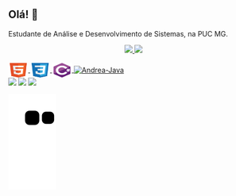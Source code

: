 ## Olá! 👋

Estudante de Análise e Desenvolvimento de Sistemas, na PUC MG.

<div align="center">
  <a href="https://github.com/AndreaAragao">
  <img height="160em" src="https://github-readme-stats.vercel.app/api?username=AndreaAragao&show_icons=true&theme=dracula&include_all_commits=true&count_private=true"/>
  <img height="120em" src="https://github-readme-stats.vercel.app/api/top-langs/?username=AndreaAragao&layout=compact&langs_count=7&theme=dracula"/>
</div>

  
 <div style="display: inline_block"><br>
  <img align="center" alt="Andrea-HTML" height="30" width="40" src="https://raw.githubusercontent.com/devicons/devicon/master/icons/html5/html5-original.svg">
  <img align="center" alt="Andrea-CSS" height="30" width="40" src="https://raw.githubusercontent.com/devicons/devicon/master/icons/css3/css3-original.svg">
  <img align="center" alt="Andrea-Csharp" height="30" width="40" src="https://raw.githubusercontent.com/devicons/devicon/1119b9f84c0290e0f0b38982099a2bd027a48bf1/icons/csharp/csharp-original.svg">
  <img align="center" alt="Andrea-Java" height="30" width="40" src="https://cdn.jsdelivr.net/gh/devicons/devicon/icons/java/java-original-wordmark.svg">
 </div>
 
 <div>    
  <a href="https://www.instagram.com/andreamaragao/" target="_blank"><img src="https://img.shields.io/badge/-Instagram-%23E4405F?style=for-the-badge&logo=instagram&logoColor=white" target="_blank"></a>
  <a href="https://www.linkedin.com/in/andr%C3%A9a-arag%C3%A3o-95a217157/" target="_blank"><img src="https://img.shields.io/badge/-LinkedIn-%230077B5?style=for-the-badge&logo=linkedin&logoColor=white" target="_blank"></a>
  <a href = "mailto:andreamaragao@gmail.com"><img src="https://img.shields.io/badge/-Gmail-%23333?style=for-the-badge&logo=gmail&logoColor=white" target="_blank"></a>
  
  ![Snake animation](https://github.com/AndreaAragao/AndreaAragao/blob/output/github-contribution-grid-snake.svg)

</div>
